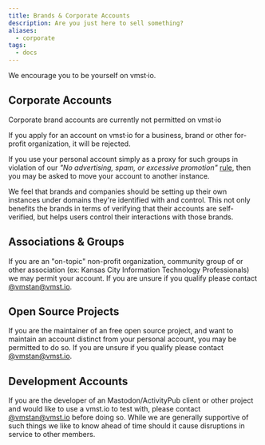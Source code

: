 ```yaml
---
title: Brands & Corporate Accounts
description: Are you just here to sell something?
aliases:
  - corporate
tags:
  - docs
---
```


We encourage you to be yourself on vmst·io.

## Corporate Accounts

Corporate brand accounts are currently not permitted on vmst·io

If you apply for an account on vmst·io for a business, brand or other for-profit organization, it will be rejected.

If you use your personal account simply as a proxy for such groups in violation of our _"No advertising, spam, or excessive promotion"_ [rule](https://vmst.io/about), then you may be asked to move your account to another instance.

We feel that brands and companies should be setting up their own instances under domains they're identified with and control.
This not only benefits the brands in terms of verifying that their accounts are self-verified, but helps users control their interactions with those brands.

## Associations & Groups

If you are an "on-topic" non-profit organization, community group of or other association (ex: Kansas City Information Technology Professionals) we may permit your account. If you are unsure if you qualify please contact [@vmstan@vmst.io](https://vmst.io/@vmstan).

## Open Source Projects

If you are the maintainer of an free open source project, and want to maintain an account distinct from your personal account, you may be permitted to do so. If you are unsure if you qualify please contact [@vmstan@vmst.io](https://vmst.io/@vmstan).

## Development Accounts

If you are the developer of an Mastodon/ActivityPub client or other project and would like to use a vmst.io to test with, please contact [@vmstan@vmst.io](https://vmst.io/@vmstan) before doing so. While we are generally supportive of such things we like to know ahead of time should it cause disruptions in service to other members.